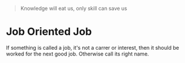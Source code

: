 > Knowledge will eat us, only skill can save us
# Job Oriented Job
If something is called a job, it's not a carrer or interest, then it should be worked for the next good job. Otherwise call its right name.
